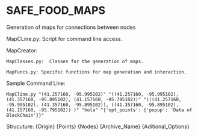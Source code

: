 # SAFE_FOOD_MAPS
Generation of maps for connections between nodes

MapCLine.py: Script for command line access.

MapCreator:

    MapClasses.py:	Classes for the generation of maps.

    MapFuncs.py: Specific functions for map generation and interaction.

Sample Command Line: 

    MapCline.py "(41.257160, -95.995102)" "((41.257160, -95.995102), (41.357160, -95.895102), (41.157160, -95.795102))" "(((41.257160, -95.995102), (41.357160, -95.895102)), ((41.357160, -95.895102), (41.157160, -95.795102)) )" "hola" "{'opt_points': {'popup': 'Data of BlockChain'}}"

Strucuture: {Origin} {Points} {Nodes} {Archive_Name} {Aditional_Options}

